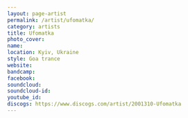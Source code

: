 ```yaml
---
layout: page-artist
permalink: /artist/ufomatka/
category: artists
title: Ufomatka
photo_cover: 
name: 
location: Kyiv, Ukraine
style: Goa trance
website: 
bandcamp: 
facebook: 
soundcloud: 
soundcloud-id: 
youtube_id: 
discogs: https://www.discogs.com/artist/2001310-Ufomatka
---
```

